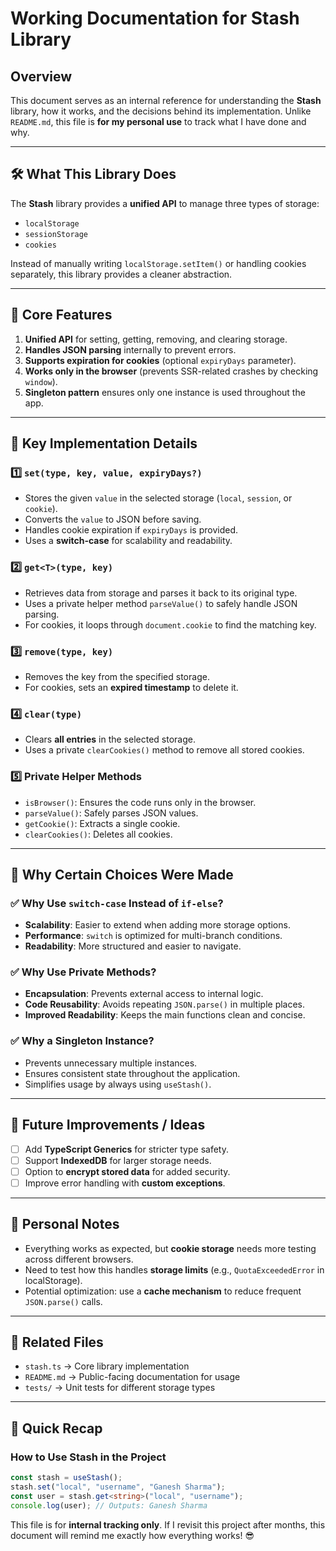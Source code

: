 # Working Documentation for Stash Library

## Overview
This document serves as an internal reference for understanding the **Stash** library, how it works, and the decisions behind its implementation. Unlike `README.md`, this file is **for my personal use** to track what I have done and why.

---

## 🛠 What This Library Does
The **Stash** library provides a **unified API** to manage three types of storage:
- `localStorage`
- `sessionStorage`
- `cookies`

Instead of manually writing `localStorage.setItem()` or handling cookies separately, this library provides a cleaner abstraction.

---

## 🔑 Core Features
1. **Unified API** for setting, getting, removing, and clearing storage.
2. **Handles JSON parsing** internally to prevent errors.
3. **Supports expiration for cookies** (optional `expiryDays` parameter).
4. **Works only in the browser** (prevents SSR-related crashes by checking `window`).
5. **Singleton pattern** ensures only one instance is used throughout the app.

---

## 📌 Key Implementation Details
### 1️⃣ `set(type, key, value, expiryDays?)`
- Stores the given `value` in the selected storage (`local`, `session`, or `cookie`).
- Converts the `value` to JSON before saving.
- Handles cookie expiration if `expiryDays` is provided.
- Uses a **switch-case** for scalability and readability.

### 2️⃣ `get<T>(type, key)`
- Retrieves data from storage and parses it back to its original type.
- Uses a private helper method `parseValue()` to safely handle JSON parsing.
- For cookies, it loops through `document.cookie` to find the matching key.

### 3️⃣ `remove(type, key)`
- Removes the key from the specified storage.
- For cookies, sets an **expired timestamp** to delete it.

### 4️⃣ `clear(type)`
- Clears **all entries** in the selected storage.
- Uses a private `clearCookies()` method to remove all stored cookies.

### 5️⃣ Private Helper Methods
- `isBrowser()`: Ensures the code runs only in the browser.
- `parseValue()`: Safely parses JSON values.
- `getCookie()`: Extracts a single cookie.
- `clearCookies()`: Deletes all cookies.

---

## 🧐 Why Certain Choices Were Made
### ✅ Why Use `switch-case` Instead of `if-else`?
- **Scalability**: Easier to extend when adding more storage options.
- **Performance**: `switch` is optimized for multi-branch conditions.
- **Readability**: More structured and easier to navigate.

### ✅ Why Use Private Methods?
- **Encapsulation**: Prevents external access to internal logic.
- **Code Reusability**: Avoids repeating `JSON.parse()` in multiple places.
- **Improved Readability**: Keeps the main functions clean and concise.

### ✅ Why a Singleton Instance?
- Prevents unnecessary multiple instances.
- Ensures consistent state throughout the application.
- Simplifies usage by always using `useStash()`.

---

## 🔄 Future Improvements / Ideas
- [ ] Add **TypeScript Generics** for stricter type safety.
- [ ] Support **IndexedDB** for larger storage needs.
- [ ] Option to **encrypt stored data** for added security.
- [ ] Improve error handling with **custom exceptions**.

---

## 📝 Personal Notes
- Everything works as expected, but **cookie storage** needs more testing across different browsers.
- Need to test how this handles **storage limits** (e.g., `QuotaExceededError` in localStorage).
- Potential optimization: use a **cache mechanism** to reduce frequent `JSON.parse()` calls.

---

## 🔗 Related Files
- `stash.ts` → Core library implementation
- `README.md` → Public-facing documentation for usage
- `tests/` → Unit tests for different storage types

---

## 🚀 Quick Recap
### How to Use Stash in the Project
```ts
const stash = useStash();
stash.set("local", "username", "Ganesh Sharma");
const user = stash.get<string>("local", "username");
console.log(user); // Outputs: Ganesh Sharma
```

This file is for **internal tracking only**. If I revisit this project after months, this document will remind me exactly how everything works! 😎

